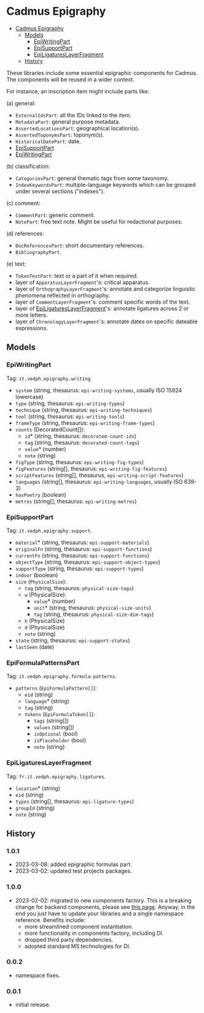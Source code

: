 # Cadmus Epigraphy

- [Cadmus Epigraphy](#cadmus-epigraphy)
  - [Models](#models)
    - [EpiWritingPart](#epiwritingpart)
    - [EpiSupportPart](#episupportpart)
    - [EpiLigaturesLayerFragment](#epiligatureslayerfragment)
  - [History](#history)

These libraries include some essential epigraphic components for Cadmus. The components will be reused in a wider context.

For instance, an inscription item might include parts like:

(a) general:

- `ExternalIdsPart`: all the IDs linked to the item.
- `MetadataPart`: general purpose metadata.
- `AssertedLocationsPart`: geographical location(s).
- `AssertedToponymsPart`: toponym(s).
- `HistoricalDatePart`: date.
- [EpiSupportPart](#episupportpart)
- [EpiWritingPart](#epiwritingpart)

(b) classification:

- `CategoriesPart`: general thematic tags from some taxonomy.
- `IndexKeywordsPart`: multiple-language keywords which can be grouped under several sections ("indexes").

(c) comment:

- `CommentPart`: generic comment.
- `NotePart`: free text note. Might be useful for redactional purposes.

(d) references:

- `DocReferencesPart`: short documentary references.
- `BibliographyPart`.

(e) text:

- `TokenTextPart`: text or a part of it when required.
- layer of `ApparatusLayerFragment`'s: critical apparatus.
- layer of `OrthographyLayerFragment`'s: annotate and categorize linguistic phenomena reflected in orthography.
- layer of `CommentLayerFragment`'s: comment specific words of the text.
- layer of [EpiLigaturesLayerFragment](#epiligatureslayerfragment)'s: annotate ligatures across 2 or more letters.
- layer of `ChronologyLayerFragment`'s: annotate dates on specific dateable expressions.

## Models

### EpiWritingPart

Tag: `it.vedph.epigraphy.writing`.

- `system` (string, thesaurus: `epi-writing-systems`, usually ISO 15924 lowercase)
- `type` (string, thesaurus: `epi-writing-types`)
- `technique` (string, thesaurus: `epi-writing-techniques`)
- `tool` (string, thesaurus: `epi-writing-tools`)
- `frameType` (string, thesaurus: `epi-writing-frame-types`)
- `counts` (DecoratedCount[]):
  - `id`\* (string, thesaurus: `decorated-count-ids`)
  - `tag` (string, thesaurus: `decorated-count-tags`)
  - `value`\* (number)
  - `note` (string)
- `figType` (string, thesaurus: `epi-writing-fig-types`)
- `figFeatures` (string[], thesaurus: `epi-writing-fig-features`)
- `scriptFeatures` (string[], thesaurus, `epi-writing-script-features`)
- `languages` (string[], thesaurus: `epi-writing-languages`, usually ISO 639-3)
- `hasPoetry` (boolean)
- `metres` (string[], thesaurus: `epi-writing-metres`)

### EpiSupportPart

Tag: `it.vedph.epigraphy.support`.

- `material`\* (string, thesaurus: `epi-support-materials`)
- `originalFn` (string, thesaurus: `epi-support-functions`)
- `currentFn` (string, thesaurus: `epi-support-functions`)
- `objectType` (string, thesaurus: `epi-support-object-types`)
- `supportType` (string, thesaurus: `epi-support-types`)
- `indoor` (boolean)
- `size` (`PhysicalSize`):
  - `tag` (string, thesaurus: `physical-size-tags`)
  - `w` (PhysicalSize):
    - `value`\* (number)
    - `unit`\* (string, thesaurus: `physical-size-units`)
    - `tag` (string, thesaurus: `physical-size-dim-tags`)
  - `h` (PhysicalSize)
  - `d` (PhysicalSize)
  - `note` (string)
- `state` (string, thesaurus: `epi-support-states`)
- `lastSeen` (date)

### EpiFormulaPatternsPart

Tag: `it.vedph.epigraphy.formula-patterns`.

- `patterns` (`EpiFormulaPattern[]`):
  - `eid` (string)
  - `language`\* (string)
  - `tag` (string)
  - `tokens` (`EpiFormulaToken[]`):
    - `tags` (string[])
    - `values` (string[])
    - `isOptional` (bool)
    - `isPlaceholder` (bool)
    - `note` (string)

### EpiLigaturesLayerFragment

Tag: `fr.it.vedph.epigraphy.ligatures`.

- `location`\* (string)
- `eid` (string)
- `types` (string[], thesaurus: `epi-ligature-types`)
- `groupId` (string)
- `note` (string)

## History

### 1.0.1

- 2023-03-08: added epigraphic formulas part.
- 2023-03-02: updated test projects packages.

### 1.0.0

- 2023-02-02: migrated to new components factory. This is a breaking change for backend components, please see [this page](https://myrmex.github.io/overview/cadmus/dev/history/#2023-02-01---backend-infrastructure-upgrade). Anyway, in the end you just have to update your libraries and a single namespace reference. Benefits include:
  - more streamlined component instantiation.
  - more functionality in components factory, including DI.
  - dropped third party dependencies.
  - adopted standard MS technologies for DI.

### 0.0.2

- namespace fixes.

### 0.0.1

- initial release.
